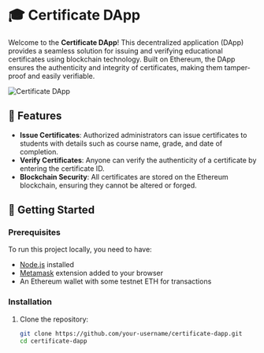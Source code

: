 # 🎓 Certificate DApp

Welcome to the **Certificate DApp**! This decentralized application (DApp) provides a seamless solution for issuing and verifying educational certificates using blockchain technology. Built on Ethereum, the DApp ensures the authenticity and integrity of certificates, making them tamper-proof and easily verifiable.

![Certificate DApp](https://github.com/your-username/certificate-dapp/blob/main/assets/Dapp.png)

## 🌟 Features

- **Issue Certificates**: Authorized administrators can issue certificates to students with details such as course name, grade, and date of completion.
- **Verify Certificates**: Anyone can verify the authenticity of a certificate by entering the certificate ID.
- **Blockchain Security**: All certificates are stored on the Ethereum blockchain, ensuring they cannot be altered or forged.

## 🚀 Getting Started

### Prerequisites

To run this project locally, you need to have:

- [Node.js](https://nodejs.org/) installed
- [Metamask](https://metamask.io/) extension added to your browser
- An Ethereum wallet with some testnet ETH for transactions

### Installation

1. Clone the repository:

   ```bash
   git clone https://github.com/your-username/certificate-dapp.git
   cd certificate-dapp
